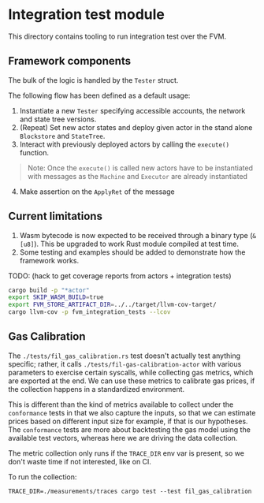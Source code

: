 # Integration test module

This directory contains tooling to run integration test over the FVM.

## Framework components

The bulk of the logic is handled by the `Tester` struct.

The following flow has been defined as a default usage:
1. Instantiate a new `Tester` specifying accessible accounts, the network and state tree versions.
2. (Repeat) Set new actor states and deploy given actor in the stand alone `Blockstore` and `StateTree`.
3. Interact with previously deployed actors by calling the `execute()` function.
> Note: Once the `execute()` is called new actors have to be instantiated with messages as the `Machine` and `Executor`
> are already instantiated
4. Make assertion on the `ApplyRet` of the message

## Current limitations

1. Wasm bytecode is now expected to be received through a binary type (`&[u8]`). This be upgraded to work Rust module compiled
at test time.
2. Some testing and examples should be added to demonstrate how the framework works.

TODO: (hack to get coverage reports from actors + integration tests)
```bash
cargo build -p "*actor"
export SKIP_WASM_BUILD=true
export FVM_STORE_ARTIFACT_DIR=../../target/llvm-cov-target/
cargo llvm-cov -p fvm_integration_tests --lcov
```

## Gas Calibration

The `./tests/fil_gas_calibration.rs` test doesn't actually test anything specific; rather, it calls `./tests/fil-gas-calibration-actor`
with various parameters to exercise certain syscalls, while collecting gas metrics, which are exported at the end. We can use these
metrics to calibrate gas prices, if the collection happens in a standardized environment.

This is different than the kind of metrics available to collect under the `conformance` tests in that we also capture the inputs,
so that we can estimate prices based on different input size for example, if that is our hypotheses. The `conformance` tests are
more about backtesting the gas model using the available test vectors, whereas here we are driving the data collection.

The metric collection only runs if the `TRACE_DIR` env var is present, so we don't waste time if not interested, like on CI.

To run the collection:

```shell
TRACE_DIR=./measurements/traces cargo test --test fil_gas_calibration
```
